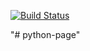 [![Build Status](https://travis-ci.org/michbudz/python-page.svg?branch=master)](https://travis-ci.org/michbudz/python-page)

"# python-page" 
